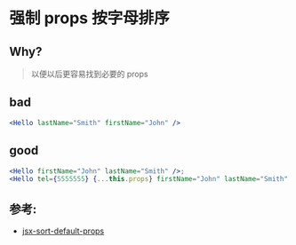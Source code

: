 # 强制 props 按字母排序

## Why?

> 以便以后更容易找到必要的 props

## bad

```jsx
<Hello lastName="Smith" firstName="John" />
```

## good

```jsx
<Hello firstName="John" lastName="Smith" />;
<Hello tel={5555555} {...this.props} firstName="John" lastName="Smith" />;
```

## 参考:

- [jsx-sort-default-props](https://github.com/jsx-eslint/eslint-plugin-react/blob/c42b624d0fb9ad647583a775ab9751091eec066f/docs/rules/jsx-sort-default-props)
